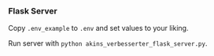 ### Flask Server

Copy `.env_example` to `.env` and set values to your liking.

Run server with `python akins_verbesserter_flask_server.py`.